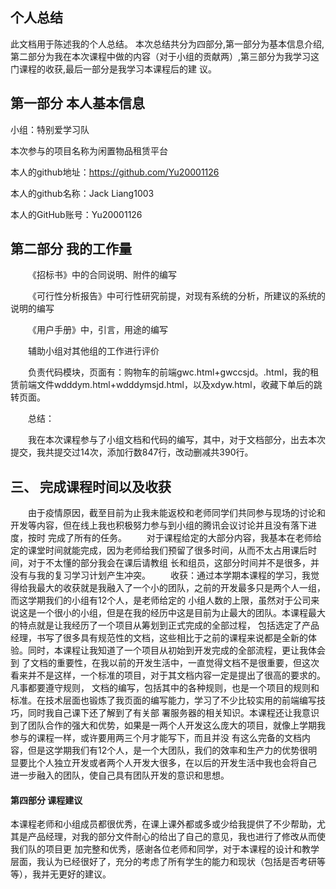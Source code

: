 ## 个人总结
此文档用于陈述我的个人总结。
本次总结共分为四部分,第一部分为基本信息介绍,第二部分为我在本次课程中做的内容（对于小组的贡献两）,第三部分为我学习这门课程的收获,最后一部分是我学习本课程后的建
议。

## 第一部分 本人基本信息

小组：特别爱学习队

本次参与的项目名称为闲置物品租赁平台

本人的github地址：https://github.com/Yu20001126

本人的github名称：Jack Liang1003

本人的GitHub账号：Yu20001126

## 第二部分 我的工作量

&emsp;&emsp;《招标书》中的合同说明、附件的编写

&emsp;&emsp;《可行性分析报告》中可行性研究前提，对现有系统的分析，所建议的系统的说明的编写

&emsp;&emsp;《用户手册》中，引言，用途的编写

&emsp;&emsp;辅助小组对其他组的工作进行评价

&emsp;&emsp;负责代码模块，页面有：购物车的前端gwc.html+gwccsjd。.html，我的租赁前端文件wdddym.html+wdddymsjd.html，以及xdyw.html，收藏下单后的跳转页面。

&emsp;&emsp;总结：

&emsp;&emsp;我在本次课程参与了小组文档和代码的编写，其中，对于文档部分，出去本次提交，我共提交过14次，添加行数847行，改动删减共390行。


## 三、 完成课程时间以及收获
&emsp;&emsp;由于疫情原因，截至目前为止我未能返校和老师同学们共同参与现场的讨论和开发等内容，但在线上我也积极努力参与到小组的腾讯会议讨论并且没有落下进度，按时
完成了所有的任务。
&emsp;&emsp;对于课程给定的大部分内容，我基本在老师给定的课堂时间就能完成，因为老师给我们预留了很多时间，从而不太占用课后时间，对于不太懂的部分我会在课后请教组
长和组员，这部分时间并不是很多，并没有与我的复习学习计划产生冲突。
&emsp;&emsp;收获：通过本学期本课程的学习，我觉得给我最大的收获就是我融入了一个小的团队，之前的开发最多只是两个人一组，而这学期我们的小组有12个人，是老师给定的
小组人数的上限，虽然对于公司来说这是一个很小的小组，但是在我的经历中这是目前为止最大的团队。本课程最大的特点就是让我经历了一个项目从筹划到正式完成的全部过程，
包括选定了产品经理，书写了很多具有规范性的文档，这些相比于之前的课程来说都是全新的体验。同时，本课程让我知道了一个项目从初始到开发完成的全部流程，更让我体会到
了文档的重要性，在我以前的开发生活中，一直觉得文档不是很重要，但这次看来并不是这样，一个标准的项目，对于其文档内容一定是提出了很高的要求的。凡事都要遵守规则，
文档的编写，包括其中的各种规则，也是一个项目的规则和标准。在技术层面也锻炼了我页面的编写能力，学习了不少比较实用的前端编写技巧，同时我自己课下还了解到了有关部
署服务器的相关知识。本课程还让我意识到了团队合作的强大和优势，如果是一两个人开发这么庞大的项目，就像上学期我参与的课程一样，或许要用两三个月才能写下，而且并没
有这么完备的文档内容，但是这学期我们有12个人，是一个大团队，我们的效率和生产力的优势很明显要比个人独立开发或者两个人开发大很多，在以后的开发生活中我也会将自己
进一步融入的团队，使自己具有团队开发的意识和思想。
#### 第四部分 课程建议
本课程老师和小组成员都很优秀，在课上课外都或多或少给我提供了不少帮助，尤其是产品经理，对我的部分文件耐心的给出了自己的意见，我也进行了修改从而使我们队的项目更
加完整和优秀，感谢各位老师和同学，对于本课程的设计和教学层面，我认为已经很好了，充分的考虑了所有学生的能力和现状（包括是否考研等等），我并无更好的建议。
